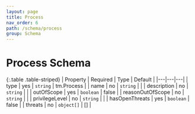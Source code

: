 ```yaml
---
layout: page
title: Process
nav_order: 6
path: /schema/process
group: Schema
---
```


# Process Schema

{:.table .table-striped}
| Property | Required | Type | Default |
|---|---|---|
| type | yes | `string` | tm.Process |
| name | no | `string` | |
| description | no | `string` | |
| outOfScope | yes | `boolean` | false |
| reasonOutOfScope | no | `string` | |
| privilegeLevel | no | `string` | |
| hasOpenThreats | yes | `boolean` | false |
| threats | no | `object[]` | [] |
